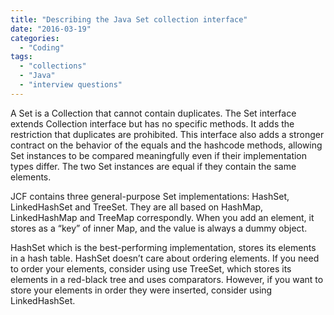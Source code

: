 ```yaml
---
title: "Describing the Java Set collection interface"
date: "2016-03-19"
categories:
  - "Coding"
tags:
  - "collections"
  - "Java"
  - "interview questions"
---
```


A Set is a Collection that cannot contain duplicates. The Set interface extends Collection interface but has no specific methods. It adds the restriction that duplicates are prohibited. This interface also adds a stronger contract on the behavior of the equals and the hashcode methods, allowing Set instances to be compared meaningfully even if their implementation types differ. The two Set instances are equal if they contain the same elements.

JCF contains three general-purpose Set implementations: HashSet, LinkedHashSet and TreeSet. They are all based on HashMap, LinkedHashMap and TreeMap correspondly. When you add an element, it stores as a “key” of inner Map, and the value is always a dummy object.

HashSet which is the best-performing implementation, stores its elements in a hash table. HashSet doesn’t care about ordering elements. If you need to order your elements, consider using use TreeSet, which stores its elements in a red-black tree and uses comparators. However, if you want to store your elements in order they were inserted, consider using LinkedHashSet.
